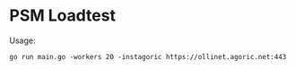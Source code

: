 # PSM Loadtest

Usage:
```shell
go run main.go -workers 20 -instagoric https://ollinet.agoric.net:443
```
